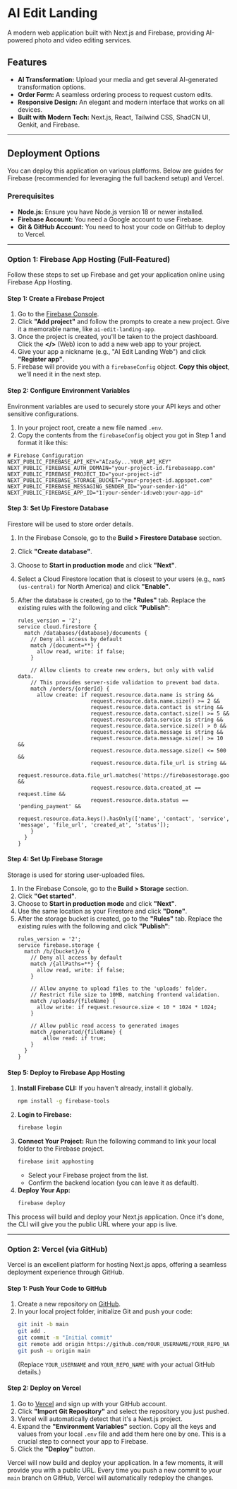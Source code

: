 # AI Edit Landing

A modern web application built with Next.js and Firebase, providing AI-powered photo and video editing services.

## Features

- **AI Transformation:** Upload your media and get several AI-generated transformation options.
- **Order Form:** A seamless ordering process to request custom edits.
- **Responsive Design:** An elegant and modern interface that works on all devices.
- **Built with Modern Tech:** Next.js, React, Tailwind CSS, ShadCN UI, Genkit, and Firebase.

---

## Deployment Options

You can deploy this application on various platforms. Below are guides for Firebase (recommended for leveraging the full backend setup) and Vercel.

### Prerequisites

- **Node.js:** Ensure you have Node.js version 18 or newer installed.
- **Firebase Account:** You need a Google account to use Firebase.
- **Git & GitHub Account:** You need to host your code on GitHub to deploy to Vercel.

---

### Option 1: Firebase App Hosting (Full-Featured)

Follow these steps to set up Firebase and get your application online using Firebase App Hosting.

#### Step 1: Create a Firebase Project

1.  Go to the [Firebase Console](https://console.firebase.google.com/).
2.  Click **"Add project"** and follow the prompts to create a new project. Give it a memorable name, like `ai-edit-landing-app`.
3.  Once the project is created, you'll be taken to the project dashboard. Click the **</>** (Web) icon to add a new web app to your project.
4.  Give your app a nickname (e.g., "AI Edit Landing Web") and click **"Register app"**.
5.  Firebase will provide you with a `firebaseConfig` object. **Copy this object**, we'll need it in the next step.

#### Step 2: Configure Environment Variables

Environment variables are used to securely store your API keys and other sensitive configurations.

1.  In your project root, create a new file named `.env`.
2.  Copy the contents from the `firebaseConfig` object you got in Step 1 and format it like this:

```env
# Firebase Configuration
NEXT_PUBLIC_FIREBASE_API_KEY="AIzaSy...YOUR_API_KEY"
NEXT_PUBLIC_FIREBASE_AUTH_DOMAIN="your-project-id.firebaseapp.com"
NEXT_PUBLIC_FIREBASE_PROJECT_ID="your-project-id"
NEXT_PUBLIC_FIREBASE_STORAGE_BUCKET="your-project-id.appspot.com"
NEXT_PUBLIC_FIREBASE_MESSAGING_SENDER_ID="your-sender-id"
NEXT_PUBLIC_FIREBASE_APP_ID="1:your-sender-id:web:your-app-id"
```

#### Step 3: Set Up Firestore Database

Firestore will be used to store order details.

1.  In the Firebase Console, go to the **Build > Firestore Database** section.
2.  Click **"Create database"**.
3.  Choose to **Start in production mode** and click **"Next"**.
4.  Select a Cloud Firestore location that is closest to your users (e.g., `nam5 (us-central)` for North America) and click **"Enable"**.
5.  After the database is created, go to the **"Rules"** tab. Replace the existing rules with the following and click **"Publish"**:

    ```
    rules_version = '2';
    service cloud.firestore {
      match /databases/{database}/documents {
        // Deny all access by default
        match /{document=**} {
          allow read, write: if false;
        }

        // Allow clients to create new orders, but only with valid data.
        // This provides server-side validation to prevent bad data.
        match /orders/{orderId} {
          allow create: if request.resource.data.name is string &&
                           request.resource.data.name.size() >= 2 &&
                           request.resource.data.contact is string &&
                           request.resource.data.contact.size() >= 5 &&
                           request.resource.data.service is string &&
                           request.resource.data.service.size() > 0 &&
                           request.resource.data.message is string &&
                           request.resource.data.message.size() >= 10 &&
                           request.resource.data.message.size() <= 500 &&
                           request.resource.data.file_url is string &&
                           request.resource.data.file_url.matches('https://firebasestorage.googleapis.com/.*') &&
                           request.resource.data.created_at == request.time &&
                           request.resource.data.status == 'pending_payment' &&
                           request.resource.data.keys().hasOnly(['name', 'contact', 'service', 'message', 'file_url', 'created_at', 'status']);
        }
      }
    }
    ```

#### Step 4: Set Up Firebase Storage

Storage is used for storing user-uploaded files.

1.  In the Firebase Console, go to the **Build > Storage** section.
2.  Click **"Get started"**.
3.  Choose to **Start in production mode** and click **"Next"**.
4.  Use the same location as your Firestore and click **"Done"**.
5.  After the storage bucket is created, go to the **"Rules"** tab. Replace the existing rules with the following and click **"Publish"**:
    ```
    rules_version = '2';
    service firebase.storage {
      match /b/{bucket}/o {
        // Deny all access by default
        match /{allPaths=**} {
          allow read, write: if false;
        }

        // Allow anyone to upload files to the 'uploads' folder.
        // Restrict file size to 10MB, matching frontend validation.
        match /uploads/{fileName} {
          allow write: if request.resource.size < 10 * 1024 * 1024;
        }

        // Allow public read access to generated images
        match /generated/{fileName} {
            allow read: if true;
        }
      }
    }
    ```

#### Step 5: Deploy to Firebase App Hosting

1.  **Install Firebase CLI:** If you haven't already, install it globally.
    ```bash
    npm install -g firebase-tools
    ```
2.  **Login to Firebase:**
    ```bash
    firebase login
    ```
3.  **Connect Your Project:** Run the following command to link your local folder to the Firebase project.
    ```bash
    firebase init apphosting
    ```
    - Select your Firebase project from the list.
    - Confirm the backend location (you can leave it as default).
4.  **Deploy Your App:**
    ```bash
    firebase deploy
    ```

This process will build and deploy your Next.js application. Once it's done, the CLI will give you the public URL where your app is live.

---

### Option 2: Vercel (via GitHub)

Vercel is an excellent platform for hosting Next.js apps, offering a seamless deployment experience through GitHub.

#### Step 1: Push Your Code to GitHub

1.  Create a new repository on [GitHub](https://github.com/new).
2.  In your local project folder, initialize Git and push your code:
    ```bash
    git init -b main
    git add .
    git commit -m "Initial commit"
    git remote add origin https://github.com/YOUR_USERNAME/YOUR_REPO_NAME.git
    git push -u origin main
    ```
    (Replace `YOUR_USERNAME` and `YOUR_REPO_NAME` with your actual GitHub details.)

#### Step 2: Deploy on Vercel

1.  Go to [Vercel](https://vercel.com/new) and sign up with your GitHub account.
2.  Click **"Import Git Repository"** and select the repository you just pushed.
3.  Vercel will automatically detect that it's a Next.js project.
4.  Expand the **"Environment Variables"** section. Copy all the keys and values from your local `.env` file and add them here one by one. This is a crucial step to connect your app to Firebase.
5.  Click the **"Deploy"** button.

Vercel will now build and deploy your application. In a few moments, it will provide you with a public URL. Every time you push a new commit to your `main` branch on GitHub, Vercel will automatically redeploy the changes.
